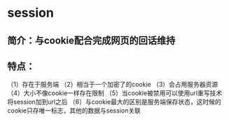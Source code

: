 # session
## 简介：与cookie配合完成网页的回话维持
## 特点：
（1）存在于服务端
（2）相当于一个加密了的cookie
（3）会占用服务器资源
（4）大小不像cookie一样存在限制
（5）当cookie被禁用可以使用url重写技术将session加到url之后
（6）与cookie最大的区别是服务端保存状态，这时候的cookie只存唯一标志，其他的数据与session关联